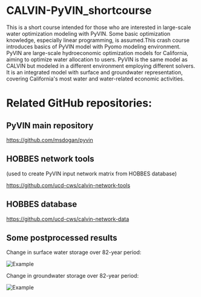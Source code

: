 # CALVIN-PyVIN_shortcourse
This is a short course intended for those who are interested in large-scale water optimization modeling with PyVIN. Some basic optimization knowledge, especially linear programming, is assumed.This crash course introduces basics of PyVIN model with Pyomo modeling environment. PyVIN are large-scale hydroeconomic optimization models for California, aiming to optimize water allocation to users. PyVIN is the same model as CALVIN but modeled in a different environment employing different solvers. It is an integrated model with surface and groundwater representation, covering California's most water and water-related economic activities.

# Related GitHub repositories:

## PyVIN main repository
https://github.com/msdogan/pyvin

## HOBBES network tools
(used to create PyVIN input network matrix from HOBBES database)

https://github.com/ucd-cws/calvin-network-tools

## HOBBES database
https://github.com/ucd-cws/calvin-network-data

## Some postprocessed results

Change in surface water storage over 82-year period:

![Example](https://github.com/msdogan/CALVIN-PyVIN_shortcourse/blob/master/Examples/full_size_model/sr.gif)

Change in groundwater storage over 82-year period:

![Example](https://github.com/msdogan/CALVIN-PyVIN_shortcourse/blob/master/Examples/full_size_model/gw.gif)
